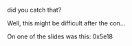 
did you catch that?

Well, this might be difficult after the con...

On one of the slides was this: 0x5e18
